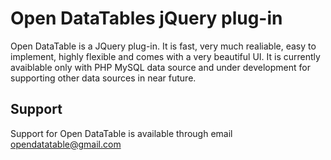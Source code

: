 # Open DataTables jQuery plug-in 

Open DataTable is a JQuery plug-in. It is fast, very much realiable, easy to implement, highly flexible and comes with a very beautiful UI.
It is currently avaiblable only with PHP MySQL data source and under development for supporting other data sources in near future.

## Support

Support for Open DataTable is available through email opendatatable@gmail.com



